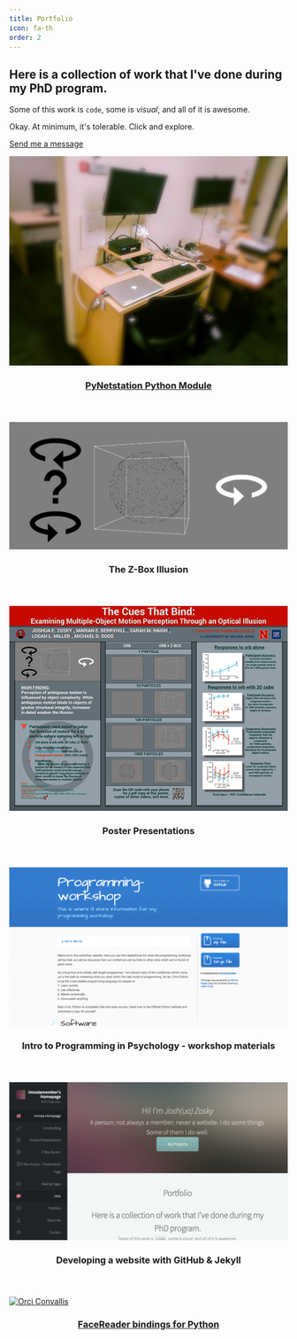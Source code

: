 ```yaml
---
title: Portfolio
icon: fa-th
order: 2
---
```



## Here is a collection of work that I've done during my PhD program.
Some of this work is `code`, some is *visual*, and all of it is awesome.

Okay. At minimum, it's tolerable. Click and explore.
<p><a href="#contact`" class="button scrolly">Send me a message</a></p>

<div class="row">
  <div class="4u 12u$(mobile)">
    <div class="item">
        <a href="https://github.com/imnotamember/python-egi" class="image fit">
        <img src="assets/images/eeg_lab_space.jpg" alt="python-egi">
      <header><h3>PyNetstation Python Module</h3></header></a>
    </div>
    <div class="item">
      <a href="z-box_videos" class="image fit">
        <img src="assets/images/Z-Box_Illusion.png" alt="z-box illusion" />
      </a>
      <header><h3>The Z-Box Illusion
    </h3></header></div>
  </div>
  <div class="4u 12u$(mobile)">
    <div class="item">
      <a href="posters" class="image fit">
        <img src="assets/images/Z-Box_Poster.Psychonomics.2019.png" alt="posters" />
      </a>
      <header><h3>Poster Presentations
    </h3></header></div>
    <div class="item">
      <a href="http://imnotamember.github.io/Programming-Workshop/" class="image fit">
        <img src="assets/images/Programming_workshop.png" alt="asdf" />
      </a>
      <header><h3>Intro to Programming in Psychology - workshop materials
    </h3></header></div>
  </div>
  <div class="4u 12u$(mobile)">
    <div class="item">
      <a href="making_github_jekyll_pages" class="image fit">
        <img src="assets/images/my_website.png" alt="Dolor Penatibus" />
      </a>
      <header>
        <h3>Developing a website with GitHub & Jekyll</h3>
      </header>
    </div>
    <div class="item">
      <a href="http://imnotamember.github.io/FaceReader-PythonBindings/" class="image fit">
        <img src="assets/images/pic07.jpg" alt="Orci Convallis" />
          <header>
              <h3>FaceReader bindings for Python</h3>
          </header>
        </a>
      </div>
  </div>
</div>
